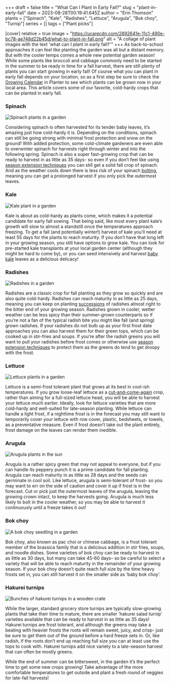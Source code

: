 +++
draft = false
title = "What Can I Plant in Early Fall?"
slug = "plant-in-early-fall"
date = 2023-08-28T00:19:41.645Z
author = "Erin Thomson"
plants = ["Spinach", "Kale", "Radishes", "Lettuce", "Arugula", "Bok choy", "Turnip"]
series = []
tags = ["Plant picks"]

[cover]
relative = true
image = "https://ucarecdn.com/2892641e-11c1-490e-bc78-ae748d22b45d/what-to-plant-in-fall.png"
alt = "A collage of plant images with the text 'what can I plant in early fall?'"
+++
As back-to-school approaches it can feel like planting the garden was all but a distant memory. But with the cooler temps comes a whole new potential garden season! While some plants like broccoli and cabbage commonly need to be started in the summer to be ready in time for a fall harvest, there are still plenty of plants you can start growing in early fall! Of course what you can plant in early fall depends on your location, so as a first step be sure to check the [Growing Calendar](https://planter.garden/calendar) in Planter to see which plants can be grown now in your local area. This article covers some of our favorite, cold-hardy crops that can be planted in early fall.

### Spinach

![Spinach plants in a garden](https://ucarecdn.com/434d2b68-9446-4ba1-9b50-805a84410207/spinach.jpg)

Considering spinach is often harvested for its tender baby leaves, it’s amazing just how cold-hardy it is. Depending on the conditions, spinach can still be going strong with minimal frost protection and snow on the ground! With added protection, some cold-climate gardeners are even able to overwinter spinach for harvests right through winter and into the following spring. Spinach is also a super fast-growing crop that can be ready to harvest in as little as 35 days- so even if you don’t feel like using [season extension techniques](https://blog.planter.garden/posts/season-extension/) you can still get a solid fall crop of spinach. And as the weather cools down there is less risk of your spinach [bolting](https://blog.planter.garden/posts/plant-bolting-a-seedy-situation/), meaning you can get a prolonged harvest if you only pick the outermost leaves. 

### Kale

![Kale plant in a garden](https://ucarecdn.com/dfd8e5d9-1404-4dc1-aa60-8f823a062094/kale.jpg)

Kale is about as cold-hardy as plants come, which makes it a potential candidate for early fall sowing. That being said, like most every plant kale’s growth will slow to almost a standstill once the temperatures approach freezing. To get a fall (and potentially winter!) harvest of kale you’ll need at least 55 days for the plants to reach maturity. If you don’t have that long left in your growing season, you still have options to grow kale. You can look for pre-started kale transplants at your local garden center (although they might be hard to come by), or you can seed intensively and harvest [baby kale](https://blog.planter.garden/posts/spice-up-your-salad/#baby-kale) leaves as a delicious delicacy!

### Radishes

![Radishes in a garden](https://ucarecdn.com/a0a20f7c-37db-4ecb-a943-22599e3437f8/radishes.jpg)

Radishes are a classic crop for fall planting as they grow so quickly and are also quite cold-hardy. Radishes can reach maturity in as little as 25 days, meaning you can keep on planting [successions](https://blog.planter.garden/posts/succession-planting-for-nonstop-harvests/) of radishes almost right to the bitter end of your growing season. Radishes grown in cooler, wetter weather can be less spicy than their summer-grown counterparts so if you’re not a fan of the typical radish bite you might like fall (and spring) grown radishes. If your radishes do not bulb up as your first frost date approaches you can also harvest them for their green tops, which can be cooked up in stir-fries and soups. If you’re after the radish greens you will want to pull your radishes before frost comes or otherwise use [season extension techniques](https://blog.planter.garden/posts/season-extension/) to protect them as the greens do tend to get droopy with the frost.

### Lettuce

![Lettuce plants in a garden](https://ucarecdn.com/1ccc0391-cf67-4cf3-91f2-ae4a0a2e7ed6/lettuce-plants.jpg)

Lettuce is a semi-frost tolerant plant that grows at its best in cool-ish temperatures. If you grow loose-leaf lettuce as a [cut-and-come-again](https://blog.planter.garden/posts/harvesting-how-to-and-when/#how-to-harvest-lettuce) crop, rather than aiming for a full-sized lettuce head, you will be able to harvest your lettuce much earlier. Ideally, look for lettuce varieties that are more cold-hardy and well-suited for late-season planting. While lettuce can handle a light frost, if a nighttime frost is in the forecast you may still want to temporarily cover your lettuce with row cover, plastic, bedsheets, or towels, as a preventative measure. Even if frost doesn’t take out the plant entirely, frost damage on the leaves can render them inedible.

### Arugula

![Arugula plants in the sun](https://ucarecdn.com/615ab71e-b61c-470c-b2e2-21647e16ed1e/arugula-plants.jpg)

Arugula is a rather spicy green that may not appeal to everyone, but if you can handle its peppery punch it is a prime candidate for fall planting. Arugula can reach maturity in as little as 28 days and the seeds can germinate in cool soil. Like lettuce, arugula is semi-tolerant of frost- so you may want to err on the side of caution and cover it up if frost is in the forecast. Cut or pick just the outermost leaves of the arugula, leaving the growing crown intact, to keep the harvests going. Arugula is much less likely to bolt in the cooler weather, so you may be able to harvest it continuously until a freeze takes it out!

### Bok choy

![A bok choy seedling in a garden](https://ucarecdn.com/f0f769c5-519c-4f43-8b48-9207f37aa240/bok-choy-seedling.jpg)

Bok choy, also known as pac choi or chinese cabbage, is a frost tolerant member of the brassica family that is a delicious addition in stir fries, soups, and noodle dishes. Some varieties of bok choy can be ready to harvest in as little as 30 days, but many can take 45-60 days– so be careful to select a variety that will be able to reach maturity in the remainder of your growing season. If your bok choy doesn’t quite reach full size by the time heavy frosts set in, you can still harvest it on the smaller side as ‘baby bok choy’.

### Hakurei turnips

![Bunches of hakurei turnips in a wooden crate](https://ucarecdn.com/0acb9b5a-7f8c-42e2-bde8-e7bf1d87caf4/white-turnips.jpg)

While the larger, standard grocery store turnips are typically slow-growing plants that take their time to mature, there are smaller ‘hakurei salad turnip’ varieties available that can be ready to harvest in as little as 35 days! Hakurei turnips are frost tolerant, and although the greens may take a beating with heavier frosts the roots will remain sweet, juicy, and crisp- just be sure to get them out of the ground before a hard freeze sets in. Or, like radish, if the roots don’t end up reaching full size you can at least use the tops to cook with. Hakurei turnips add nice variety to a late-season harvest that can often be mostly greens.

While the end of summer can be bittersweet, in the garden it’s the perfect time to get some new crops growing! Take advantage of the more comfortable temperatures to get outside and plant a fresh round of veggies for late-fall harvests!
